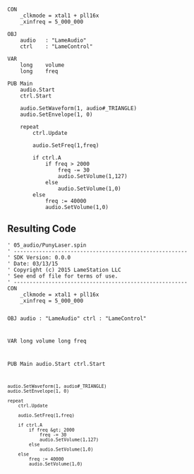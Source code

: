 <pre><code>CON
    _clkmode = xtal1 + pll16x
    _xinfreq = 5_000_000
  
OBJ
    audio   : &quot;LameAudio&quot;
    ctrl    : &quot;LameControl&quot;
    
VAR
    long    volume
    long    freq

PUB Main
    audio.Start
    ctrl.Start
    
    audio.SetWaveform(1, audio#_TRIANGLE)
    audio.SetEnvelope(1, 0)

    repeat
        ctrl.Update

        audio.SetFreq(1,freq)

        if ctrl.A            
            if freq &gt; 2000
                freq -= 30
                audio.SetVolume(1,127)
            else
                audio.SetVolume(1,0)
        else
            freq := 40000
            audio.SetVolume(1,0)</code></pre>
<h2 id="resulting-code">Resulting Code</h2>
<pre><code>&#39; 05_audio/PunyLaser.spin
&#39; -------------------------------------------------------
&#39; SDK Version: 0.0.0
&#39; Date: 03/13/15
&#39; Copyright (c) 2015 LameStation LLC
&#39; See end of file for terms of use.
&#39; -------------------------------------------------------
CON
    _clkmode = xtal1 + pll16x
    _xinfreq = 5_000_000
  
OBJ
    audio   : &quot;LameAudio&quot;
    ctrl    : &quot;LameControl&quot;
    
VAR
    long    volume
    long    freq

PUB Main
    audio.Start
    ctrl.Start
    
    audio.SetWaveform(1, audio#_TRIANGLE)
    audio.SetEnvelope(1, 0)

    repeat
        ctrl.Update

        audio.SetFreq(1,freq)

        if ctrl.A            
            if freq &gt; 2000
                freq -= 30
                audio.SetVolume(1,127)
            else
                audio.SetVolume(1,0)
        else
            freq := 40000
            audio.SetVolume(1,0)

</code></pre>
